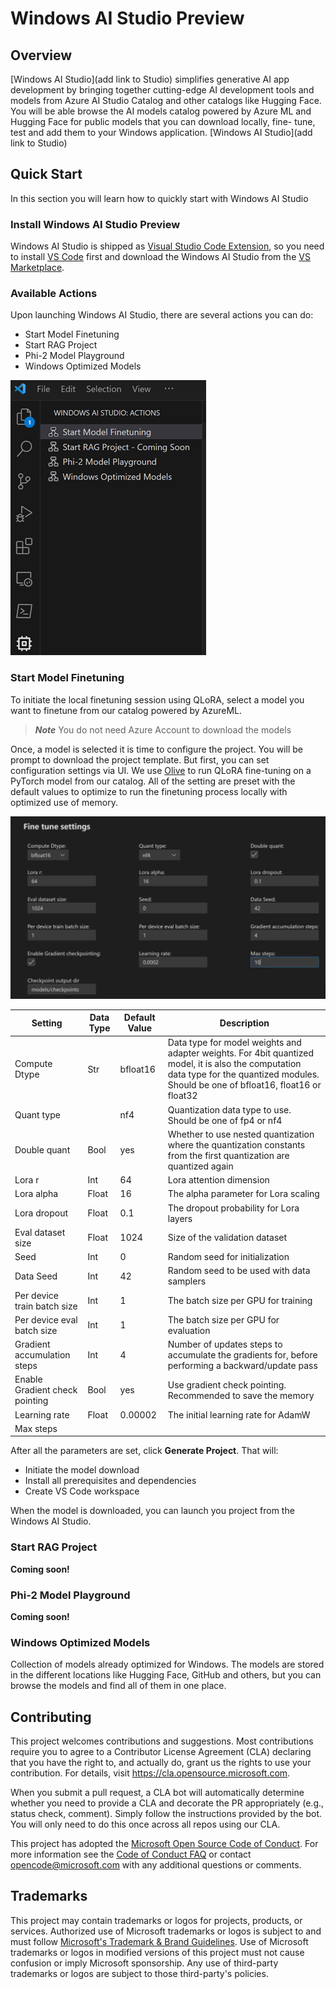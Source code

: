 # Windows AI Studio Preview

## Overview
[Windows AI Studio](add link to Studio) simplifies generative AI app development by bringing together cutting-edge AI development tools and models from Azure AI Studio Catalog and other catalogs like Hugging Face. You will be able browse the AI models catalog powered by Azure ML and Hugging Face for public models that you can download locally, fine- tune, test and add them to your Windows application.
[Windows AI Studio](add link to Studio)

## Quick Start

In this section you will learn how to quickly start with Windows AI Studio

### Install Windows AI Studio Preview

Windows AI Studio is shipped as [Visual Studio Code Extension](https://code.visualstudio.com/docs/setup/additional-components#_vs-code-extensions), so you need to install [VS Code](https://code.visualstudio.com/docs/setup/windows) first and download the Windows AI Studio from the [VS Marketplace](https://marketplace.visualstudio.com/VSCode).

### Available Actions

Upon launching Windows AI Studio, there are several actions you can do:
- Start Model Finetuning
- Start RAG Project
- Phi-2 Model Playground
- Windows Optimized Models


![Actions](/Images/studio_Actions.png)

### Start Model Finetuning

To initiate the local finetuning session using QLoRA, select a model you want to finetune from our catalog powered by AzureML.

> ***Note*** You do not need Azure Account to download the models

Once, a model is selected it is time to configure the project. You will be prompt to download the project template. But first, you can set configuration settings via UI. We use [Olive](https://microsoft.github.io/Olive/overview/olive.html) to run QLoRA fine-tuning on a PyTorch model from our catalog. All of the setting are preset with the default values to optimize to run the finetuning process locally with optimized use of memory.

![Configure the model](/Images/fineTune.jpg)

| Setting                       | Data Type | Default Value | Description |
| ----------------------------- | --------- | --------------| ----------- |
| Compute Dtype                 | Str       | bfloat16      | Data type for model weights and adapter weights. For 4bit quantized model, it is also the computation data type for the quantized modules. Should be one of bfloat16, float16 or float32 |
| Quant type                    |           | nf4           | Quantization data type to use. Should be one of fp4 or nf4 |
| Double quant                  | Bool      | yes           | Whether to use nested quantization where the quantization constants from the first quantization are quantized again |
| Lora r                        | Int       | 64            | Lora attention dimension |
| Lora alpha                    | Float     | 16            | The alpha parameter for Lora scaling |
| Lora dropout                  | Float     | 0.1           | The dropout probability for Lora layers |
| Eval dataset size             | Float     | 1024          | Size of the validation dataset |
| Seed                          | Int       | 0             | Random seed for initialization |
| Data Seed                     | Int       | 42            | Random seed to be used with data samplers |
| Per device train batch size   | Int       | 1             | The batch size per GPU for training |
| Per device eval batch size    | Int       | 1             | The batch size per GPU for evaluation |
| Gradient accumulation steps   | Int       | 4             | Number of updates steps to accumulate the gradients for, before performing a backward/update pass |
| Enable Gradient check pointing | Bool      | yes           | Use gradient check pointing. Recommended to save the memory |
| Learning rate                 | Float     | 0.00002       |The initial learning rate for AdamW |
| Max steps                     |           |               |             |



After all the parameters are set, click **Generate Project**.
That will:
 - Initiate the model download
 - Install all prerequisites and dependencies
 - Create VS Code workspace

When the model is downloaded, you can launch you project from the Windows AI Studio.


### Start RAG Project

**Coming soon!**

### Phi-2 Model Playground

**Coming soon!**

### Windows Optimized Models

Collection of models already optimized for Windows. The models are stored in the different locations like Hugging Face, GitHub and others, but you can browse the models and find all of them in one place.

## Contributing

This project welcomes contributions and suggestions.  Most contributions require you to agree to a
Contributor License Agreement (CLA) declaring that you have the right to, and actually do, grant us
the rights to use your contribution. For details, visit https://cla.opensource.microsoft.com.

When you submit a pull request, a CLA bot will automatically determine whether you need to provide
a CLA and decorate the PR appropriately (e.g., status check, comment). Simply follow the instructions
provided by the bot. You will only need to do this once across all repos using our CLA.

This project has adopted the [Microsoft Open Source Code of Conduct](https://opensource.microsoft.com/codeofconduct/).
For more information see the [Code of Conduct FAQ](https://opensource.microsoft.com/codeofconduct/faq/) or
contact [opencode@microsoft.com](mailto:opencode@microsoft.com) with any additional questions or comments.

## Trademarks

This project may contain trademarks or logos for projects, products, or services. Authorized use of Microsoft 
trademarks or logos is subject to and must follow 
[Microsoft's Trademark & Brand Guidelines](https://www.microsoft.com/en-us/legal/intellectualproperty/trademarks/usage/general).
Use of Microsoft trademarks or logos in modified versions of this project must not cause confusion or imply Microsoft sponsorship.
Any use of third-party trademarks or logos are subject to those third-party's policies.
